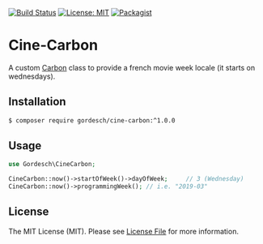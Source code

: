 [![Build Status](https://travis-ci.com/gordesch/cine-carbon.svg?branch=master)](https://travis-ci.com/gordesch/cine-carbon)
[![License: MIT](https://img.shields.io/badge/License-MIT-yellow.svg)](https://opensource.org/licenses/MIT)
[![Packagist](https://img.shields.io/packagist/v/gordesch/cine-carbon.svg)](https://packagist.org/packages/gordesch/cine-carbon)

# Cine-Carbon

A custom [Carbon](https://github.com/briannesbitt/carbon) class to provide a french movie week locale (it starts on wednesdays).

## Installation

```bash
$ composer require gordesch/cine-carbon:^1.0.0
```

## Usage

```php
use Gordesch\CineCarbon;

CineCarbon::now()->startOfWeek()->dayOfWeek;     // 3 (Wednesday)
CineCarbon::now()->programmingWeek(); // i.e. "2019-03"
```

## License

The MIT License (MIT). Please see [License File](LICENSE) for more information.
